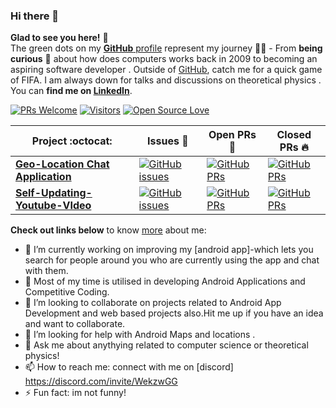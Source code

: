 ### Hi there 👋

**Glad to see you here!** :star_struck: <br> The green dots on my [**GitHub** profile](https://github.com/logicinfinite?tab=repositories) represent my journey :running_man: - From **being curious** :thinking: about how does computers works back in 2009 to becoming an aspiring software developer . Outside of [GitHub](https://github.com/logicinfinite/), catch me for a quick game of FIFA. I am always down for talks and discussions on theoretical physics . You can **find me on [LinkedIn](https://www.linkedin.com/in/https://www.linkedin.com/in/abhinav-ghosh-aa71b4195//)**.

[![PRs Welcome](https://img.shields.io/badge/PRs-welcome-brightgreen.svg?style=flat&logo=github)](https://github.com/logicinfinite) [![Visitors](https://visitor-badge.glitch.me/badge?page_id=logicinfinite.visitor-badge)](https://github.com/logicinfinite) [![Open Source Love](https://badges.frapsoft.com/os/v2/open-source.svg?v=103)](https://github.com/logicinfinite)

|      Project :octocat:   |     Issues :bug:   | Open PRs :bell:  | Closed PRs :fire:  |
|-------------|-------------------|---|---|
| [**Geo-Location Chat Application**](https://github.com/logicinfinite/project01) | [![GitHub issues](https://img.shields.io/github/issues/logicinfinite/project01?color=green&logo=github&style=flat)](https://github.com/logicinfinte/project01/issues) | [![GitHub PRs](https://img.shields.io/github/issues-pr/logicinfinite/project01?style=flat&logo=github)](https://github.com/logicinfinte/project01/pulls)  | [![GitHub PRs](https://img.shields.io/github/issues-pr-closed/logicinfinite/project01?style=flat&color=critical&logo=github)](https://github.com/logicinfinite/project01/pulls?q=is%3Apr+is%3Aclosed)  |
| [**Self-Updating-Youtube-VIdeo**](https://github.com/logicinfinite/self-updating-youtube-video-title) | [![GitHub issues](https://img.shields.io/github/issues/logicinfinite/self-updating-youtube-video-title?color=green&logo=github&style=flat)](https://github.com/logicinfinite/self-updating-youtube-video-title/issues) | [![GitHub PRs](https://img.shields.io/github/issues-pr/logicinfinite/self-updating-youtube-video-title?style=flat&logo=github)](https://github.com/logicinfinite/self-updating-youtube-video-title/pulls)  | [![GitHub PRs](https://img.shields.io/github/issues-pr-closed/logicinfinite/self-updating-youtube-video-title?style=flat&color=critical&logo=github)](https://github.com/logicinfinite/self-updating-youtube-video-title/pulls?q=is%3Apr+is%3Aclosed)   |


**Check out links below** to know [more](https://github.com/logicinfinite/logicinfinite/blob/master/ABOUT.md) about me:

- 🔭 I’m currently working on improving my [android app]-which lets you search for people around you who are currently using the app and chat with them.
- 🌱 Most of my time is utilised in developing Android Applications  and Competitive Coding.
- 👯 I’m looking to collaborate on projects related to Android App Development and web based projects also.Hit me up if you have an idea and want to collaborate.
- 🤔 I’m looking for help with Android Maps and locations .
- 💬 Ask me about anythying related to computer science or theoretical physics!
- 📫 How to reach me: connect with me on [discord] https://discord.com/invite/WekzwGG
- ⚡ Fun fact: im not funny!

